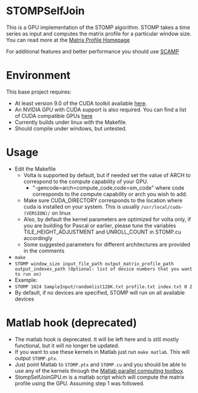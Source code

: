 # STOMPSelfJoin
This is a GPU implementation of the STOMP algorithm. STOMP takes a time series as input and computes the matrix profile for a particular window size. You can read more at the [Matrix Profile Homepage](http://www.cs.ucr.edu/~eamonn/MatrixProfile.html)

For additional features and better performance you should use [SCAMP](http://github.com/zpzim/SCAMP)
# Environment
This base project requires:
 * At least version 9.0 of the CUDA toolkit available [here](https://developer.nvidia.com/cuda-toolkit).
 * An NVIDIA GPU with CUDA support is also required. You can find a list of CUDA compatible GPUs [here](https://developer.nvidia.com/cuda-gpus)
 * Currently builds under linux with the Makefile. 
 * Should compile under windows, but untested. 
# Usage
* Edit the Makefile
  * Volta is supported by default, but if needed set the value of ARCH to correspond to the compute capability of your GPU.
    * "-gencode=arch=compute_code,code=sm_code" where code corresponds to the compute capability or arch you wish to add.
  * Make sure CUDA_DIRECTORY corresponds to the location where cuda is installed on your system. This is usually `/usr/local/cuda-(VERSION)/` on linux
  * Also, by default the kernel parameters are optimized for volta only, if you are building for Pascal or earlier, please tune the variables TILE_HEIGHT_ADJUSTMENT and UNROLL_COUNT in STOMP.cu accordingly
  * Some suggested parameters for different architectures are provided in the comments
* `make`
* `STOMP window_size input_file_path output_matrix_profile_path output_indexes_path (Optional: list of device numbers that you want to run on)`
* Example:
* `STOMP 1024 SampleInput/randomlist128K.txt profile.txt index.txt 0 2`
* By default, if no devices are specified, STOMP will run on all available devices


# Matlab hook (deprecated)
 * The matlab hook is deprecated. It will be left here and is still mostly functional, but it will no longer be updated.
 * If you want to use these kernels in Matlab just run `make matlab`. This will output `STOMP.ptx`.
 * Just point Matlab to `STOMP.ptx` and `STOMP.cu` and you should be able to use any of the kernels through the [Matlab parallel computing toolbox](https://www.mathworks.com/products/parallel-computing.html).
 * StompSelfJoinGPU.m is a matlab script which will compute the matrix profile using the GPU. Assuming step 1 was followed.
